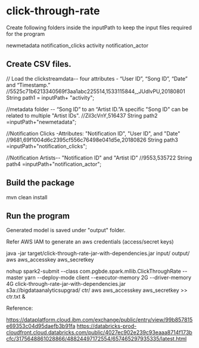 # click-through-rate

Create following folders inside the inputPath to keep the input files required for the program

newmetadata
notification_clicks
activity
notification_actor


Create CSV  files.
-----  

// Load the clickstreamdata-- four attributes - “User ID”, “Song ID”,  “Date” and “Timestamp.”
//5525c71b6213340569f3aa1abc225514,1533115844,_JUdlvPU,20180801
		String path1 = inputPath+ "activity";

//metadata folder -- “Song ID” to an “Artist ID.”A specific "Song ID" can be related to multiple "Artist IDs".
//Zil3cVnY,516437
		String path2 =inputPath+"newmetadata";

//Notification Clicks -Attributes: "Notification ID", "User ID", and "Date"
//9681,69f1004d6c2395cf556c76498e041d5e,20180826
		String path3 =inputPath+"notification_clicks";
		
//Notification Artists-- "Notification ID" and "Artist ID"
//9553,535722
		String path4 =inputPath+"notification_actor";
	
Build the package
----
mvn clean install
	
Run the program
----

Generated model is saved under "output" folder.

Refer AWS IAM to generate an aws credentials (access/secret keys)

java -jar target/click-through-rate-jar-with-dependencies.jar input/ output/ aws aws_accesskey aws_secretkey


nohup spark2-submit --class com.pgbde.spark.mllib.ClickThroughRate --master yarn --deploy-mode client --executor-memory 2G --driver-memory 4G click-through-rate-jar-with-dependencies.jar s3a://bigdataanalyticsupgrad/ ctr/ aws aws_accesskey aws_secretkey >> ctr.txt &


Reference:

https://dataplatform.cloud.ibm.com/exchange/public/entry/view/99b857815e69353c04d95daefb3b91fa
https://databricks-prod-cloudfront.cloud.databricks.com/public/4027ec902e239c93eaaa8714f173bcfc/3175648861028866/48824497172554/657465297935335/latest.html
